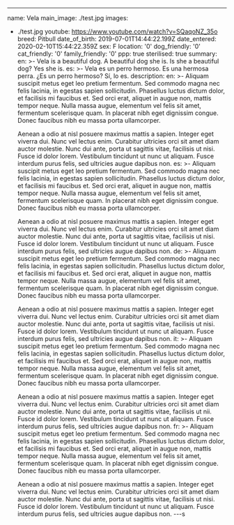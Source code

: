 ---
name: Vela
main_image: ./test.jpg
images:
  - ./test.jpg
youtube: https://www.youtube.com/watch?v=SQaqoNZ_35o
breed: Pitbull
date_of_birth: 2019-07-01T14:44:22.199Z
date_entered: 2020-02-10T15:44:22.359Z
sex: F
location: '0'
dog_friendly: '0'
cat_friendly: '0'
family_friendly: '0'
ppp: true
sterilised: true
summary:
  en: >-
    Vela is a beautiful dog.  A beautiful dog she is.  Is she a beautiful dog?  Yes she is.
  es: >-
    Vela es un perro hermoso.  Es una hermosa perra.  ¿Es un perro hermoso?  Sí, lo es.
description:
  en: >-
    Aliquam suscipit metus eget leo pretium fermentum. Sed commodo magna nec
    felis lacinia, in egestas sapien sollicitudin. Phasellus luctus dictum
    dolor, et facilisis mi faucibus et. Sed orci erat, aliquet in augue non,
    mattis tempor neque. Nulla massa augue, elementum vel felis sit amet,
    fermentum scelerisque quam. In placerat nibh eget dignissim congue. Donec
    faucibus nibh eu massa porta ullamcorper.


    Aenean a odio at nisl posuere maximus mattis a sapien. Integer eget viverra
    dui. Nunc vel lectus enim. Curabitur ultricies orci sit amet diam auctor
    molestie. Nunc dui ante, porta ut sagittis vitae, facilisis ut nisi. Fusce
    id dolor lorem. Vestibulum tincidunt ut nunc ut aliquam. Fusce interdum
    purus felis, sed ultricies augue dapibus non.
  es: >-
    Aliquam suscipit metus eget leo pretium fermentum. Sed commodo magna nec
    felis lacinia, in egestas sapien sollicitudin. Phasellus luctus dictum
    dolor, et facilisis mi faucibus et. Sed orci erat, aliquet in augue non,
    mattis tempor neque. Nulla massa augue, elementum vel felis sit amet,
    fermentum scelerisque quam. In placerat nibh eget dignissim congue. Donec
    faucibus nibh eu massa porta ullamcorper.


    Aenean a odio at nisl posuere maximus mattis a sapien. Integer eget viverra
    dui. Nunc vel lectus enim. Curabitur ultricies orci sit amet diam auctor
    molestie. Nunc dui ante, porta ut sagittis vitae, facilisis ut nisi. Fusce
    id dolor lorem. Vestibulum tincidunt ut nunc ut aliquam. Fusce interdum
    purus felis, sed ultricies augue dapibus non.
  de: >-
    Aliquam suscipit metus eget leo pretium fermentum. Sed commodo magna nec
    felis lacinia, in egestas sapien sollicitudin. Phasellus luctus dictum
    dolor, et facilisis mi faucibus et. Sed orci erat, aliquet in augue non,
    mattis tempor neque. Nulla massa augue, elementum vel felis sit amet,
    fermentum scelerisque quam. In placerat nibh eget dignissim congue. Donec
    faucibus nibh eu massa porta ullamcorper.


    Aenean a odio at nisl posuere maximus mattis a sapien. Integer eget viverra
    dui. Nunc vel lectus enim. Curabitur ultricies orci sit amet diam auctor
    molestie. Nunc dui ante, porta ut sagittis vitae, facilisis ut nisi. Fusce
    id dolor lorem. Vestibulum tincidunt ut nunc ut aliquam. Fusce interdum
    purus felis, sed ultricies augue dapibus non.
  it: >-
    Aliquam suscipit metus eget leo pretium fermentum. Sed commodo magna nec
    felis lacinia, in egestas sapien sollicitudin. Phasellus luctus dictum
    dolor, et facilisis mi faucibus et. Sed orci erat, aliquet in augue non,
    mattis tempor neque. Nulla massa augue, elementum vel felis sit amet,
    fermentum scelerisque quam. In placerat nibh eget dignissim congue. Donec
    faucibus nibh eu massa porta ullamcorper.


    Aenean a odio at nisl posuere maximus mattis a sapien. Integer eget viverra
    dui. Nunc vel lectus enim. Curabitur ultricies orci sit amet diam auctor
    molestie. Nunc dui ante, porta ut sagittis vitae, facilisis ut nii. Fusce
    id dolor lorem. Vestibulum tincidunt ut nunc ut aliquam. Fusce interdum
    purus felis, sed ultricies augue dapibus non.
  fr: >-
    Aliquam suscipit metus eget leo pretium fermentum. Sed commodo magna nec
    felis lacinia, in egestas sapien sollicitudin. Phasellus luctus dictum
    dolor, et facilisis mi faucibus et. Sed orci erat, aliquet in augue non,
    mattis tempor neque. Nulla massa augue, elementum vel felis sit amet,
    fermentum scelerisque quam. In placerat nibh eget dignissim congue. Donec
    faucibus nibh eu massa porta ullamcorper.


    Aenean a odio at nisl posuere maximus mattis a sapien. Integer eget viverra
    dui. Nunc vel lectus enim. Curabitur ultricies orci sit amet diam auctor
    molestie. Nunc dui ante, porta ut sagittis vitae, facilisis ut nisi. Fusce
    id dolor lorem. Vestibulum tincidunt ut nunc ut aliquam. Fusce interdum
    purus felis, sed ultricies augue dapibus non.
---s
